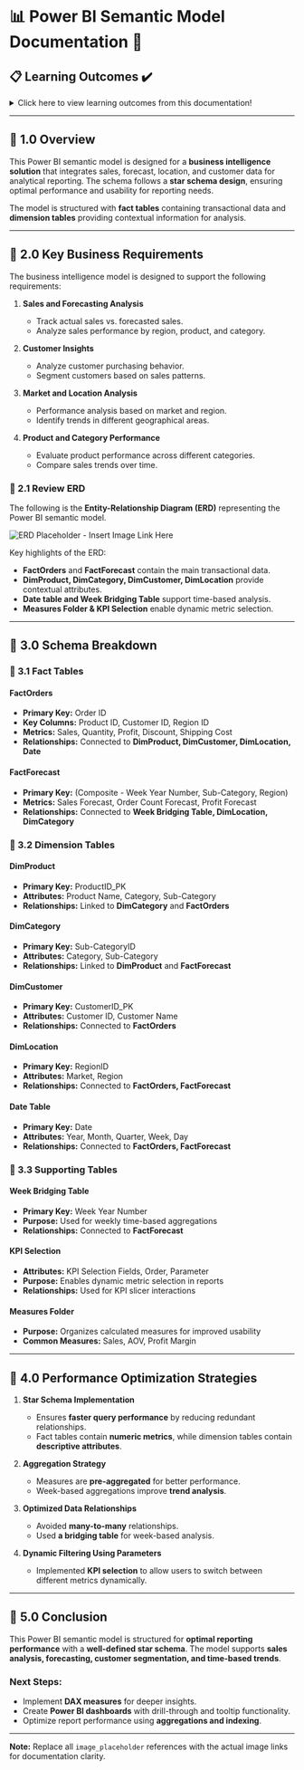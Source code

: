 # :bar_chart: Power BI Semantic Model Documentation :notebook:

## :clipboard: Learning Outcomes :heavy_check_mark:

<details>
<summary>
Click here to view learning outcomes from this documentation!
</summary>

The following Power BI skills and concepts will be covered in this documentation:

1. **Understanding Entity-Relationship Diagrams (ERDs)**
   - Analyzing schema structure and table relationships.
   - Understanding cardinality and primary/foreign keys.
   - Using ERDs to map out data flows and dependencies.

2. **Data Modeling Best Practices**
   - Designing a star schema for optimized performance.
   - Using dimension and fact tables efficiently.
   - Avoiding unnecessary many-to-many relationships.

3. **Fact & Dimension Table Definitions**
   - Categorizing tables based on their roles.
   - Understanding granularity and aggregation levels.
   - Maintaining data integrity across relationships.

4. **Time Intelligence and Date Table Implementation**
   - Creating a date table for time-based analysis.
   - Understanding relationships between date tables and fact tables.
   - Implementing week-based aggregations.

5. **Optimization Strategies**
   - Indexing and data reduction techniques.
   - Using calculated columns vs. measures.
   - Applying performance-tuning strategies.

6. **Semantic Layer and Business Logic Implementation**
   - Creating calculated tables, columns, and measures.
   - Utilizing KPI slicers for dynamic filtering.
   - Structuring a Measures folder for organization.

</details>

***

## :pushpin: 1.0 Overview

This Power BI semantic model is designed for a **business intelligence solution** that integrates sales, forecast, location, and customer data for analytical reporting. The schema follows a **star schema design**, ensuring optimal performance and usability for reporting needs.

The model is structured with **fact tables** containing transactional data and **dimension tables** providing contextual information for analysis.

***

## :pushpin: 2.0 Key Business Requirements

The business intelligence model is designed to support the following requirements:

1. **Sales and Forecasting Analysis**
   - Track actual sales vs. forecasted sales.
   - Analyze sales performance by region, product, and category.

2. **Customer Insights**
   - Analyze customer purchasing behavior.
   - Segment customers based on sales patterns.

3. **Market and Location Analysis**
   - Performance analysis based on market and region.
   - Identify trends in different geographical areas.

4. **Product and Category Performance**
   - Evaluate product performance across different categories.
   - Compare sales trends over time.

### :triangular_flag_on_post: 2.1 Review ERD

The following is the **Entity-Relationship Diagram (ERD)** representing the Power BI semantic model.

![ERD Placeholder - Insert Image Link Here](image_placeholder)

Key highlights of the ERD:
- **FactOrders** and **FactForecast** contain the main transactional data.
- **DimProduct, DimCategory, DimCustomer, DimLocation** provide contextual attributes.
- **Date table and Week Bridging Table** support time-based analysis.
- **Measures Folder & KPI Selection** enable dynamic metric selection.

***

## :pushpin: 3.0 Schema Breakdown

### :triangular_flag_on_post: 3.1 Fact Tables

#### **FactOrders**
- **Primary Key:** Order ID
- **Key Columns:** Product ID, Customer ID, Region ID
- **Metrics:** Sales, Quantity, Profit, Discount, Shipping Cost
- **Relationships:** Connected to **DimProduct, DimCustomer, DimLocation, Date**

#### **FactForecast**
- **Primary Key:** (Composite - Week Year Number, Sub-Category, Region)
- **Metrics:** Sales Forecast, Order Count Forecast, Profit Forecast
- **Relationships:** Connected to **Week Bridging Table, DimLocation, DimCategory**

### :triangular_flag_on_post: 3.2 Dimension Tables

#### **DimProduct**
- **Primary Key:** ProductID_PK
- **Attributes:** Product Name, Category, Sub-Category
- **Relationships:** Linked to **DimCategory** and **FactOrders**

#### **DimCategory**
- **Primary Key:** Sub-CategoryID
- **Attributes:** Category, Sub-Category
- **Relationships:** Linked to **DimProduct** and **FactForecast**

#### **DimCustomer**
- **Primary Key:** CustomerID_PK
- **Attributes:** Customer ID, Customer Name
- **Relationships:** Connected to **FactOrders**

#### **DimLocation**
- **Primary Key:** RegionID
- **Attributes:** Market, Region
- **Relationships:** Connected to **FactOrders, FactForecast**

#### **Date Table**
- **Primary Key:** Date
- **Attributes:** Year, Month, Quarter, Week, Day
- **Relationships:** Connected to **FactOrders, FactForecast**

### :triangular_flag_on_post: 3.3 Supporting Tables

#### **Week Bridging Table**
- **Primary Key:** Week Year Number
- **Purpose:** Used for weekly time-based aggregations
- **Relationships:** Connected to **FactForecast**

#### **KPI Selection**
- **Attributes:** KPI Selection Fields, Order, Parameter
- **Purpose:** Enables dynamic metric selection in reports
- **Relationships:** Used for KPI slicer interactions

#### **Measures Folder**
- **Purpose:** Organizes calculated measures for improved usability
- **Common Measures:** Sales, AOV, Profit Margin

***

## :pushpin: 4.0 Performance Optimization Strategies

1. **Star Schema Implementation**
   - Ensures **faster query performance** by reducing redundant relationships.
   - Fact tables contain **numeric metrics**, while dimension tables contain **descriptive attributes**.

2. **Aggregation Strategy**
   - Measures are **pre-aggregated** for better performance.
   - Week-based aggregations improve **trend analysis**.

3. **Optimized Data Relationships**
   - Avoided **many-to-many** relationships.
   - Used **a bridging table** for week-based analysis.

4. **Dynamic Filtering Using Parameters**
   - Implemented **KPI selection** to allow users to switch between different metrics dynamically.

***

## :pushpin: 5.0 Conclusion

This Power BI semantic model is structured for **optimal reporting performance** with a **well-defined star schema**. The model supports **sales analysis, forecasting, customer segmentation, and time-based trends**.

### Next Steps:
- Implement **DAX measures** for deeper insights.
- Create **Power BI dashboards** with drill-through and tooltip functionality.
- Optimize report performance using **aggregations and indexing**.

---

**Note:** Replace all `image_placeholder` references with the actual image links for documentation clarity.

